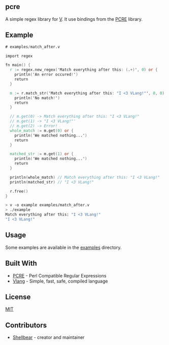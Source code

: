 ## pcre

A simple regex library for [V](https://github.com/vlang/v).
It use bindings from the [PCRE](https://www.pcre.org/) library.

## Example

```v
# examples/match_after.v

import regex

fn main() {
  r := regex.new_regex('Match everything after this: (.+)', 0) or {
    println('An error occured!')
    return
  }

  m := r.match_str('Match everything after this: "I <3 VLang!"', 0, 0) or {
    println('No match!')
    return
  }

  // m.get(0) -> Match everything after this: "I <3 VLang!"
  // m.get(1) -> "I <3 VLang!"'
  // m.get(2) -> Error!
  whole_match := m.get(0) or {
    println('We matched nothing...')
    return
  }

  matched_str := m.get(1) or {
    println('We matched nothing...')
    return
  }

  println(whole_match) // Match everything after this: "I <3 VLang!"
  println(matched_str) // "I <3 VLang!"

  r.free()
}
```

```bash
> v -o example examples/match_after.v
> ./example
Match everything after this: "I <3 VLang!"
"I <3 VLang!"
```

## Usage

Some examples are available in the [examples](examples/) directory.

## Built With

* [PCRE](https://www.pcre.org/) - Perl Compatible Regular Expressions
* [Vlang](https://github.com/vlang/v) - Simple, fast, safe, compiled language

## License

[MIT](LICENSE)

## Contributors

* [Shellbear](https://github.com/shellbear) - creator and maintainer
